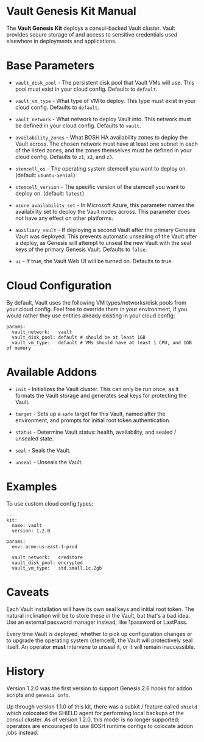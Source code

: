 # Vault Genesis Kit Manual

The **Vault Genesis Kit** deploys a consul-backed Vault cluster.
Vault provides secure storage of and access to sensitive
credentials used elsewhere in deployments and applications.

# Base Parameters

- `vault_disk_pool` - The persistent disk pool that Vault VMs will
  use.  This pool must exist in your cloud config.  Defaults to
  `default`.

- `vault_vm_type` - What type of VM to deploy.  This type must
  exist in your cloud config.  Defaults to `default`.

- `vault_network` - What network to deploy Vault into.  This
  network must be defined in your cloud config.  Defaults to
  `vault`.

- `availability_zones` - What BOSH HA availability zones to deploy
  the Vault across.  The chosen network must have at least one
  subnet in each of the listed zones, and the zones themselves
  must be defined in your cloud config.  Defaults to `z1`, `z2`,
  and `z3`.

- `stemcell_os` - The operating system stemcell you want to deploy
  on. (default: `ubuntu-xenial`)
  
- `stemcell_version` - The specific version of the stemcell you want
  to deploy on. (default: `latest`)

- `azure_availability_set` - In Microsoft Azure, this parameter
  names the availability set to deploy the Vault nodes across.
  This parameter does not have any effect on other platforms.

- `auxiliary_vault` - If deploying a second Vault after the 
  primary Genesis Vault was deployed. This prevents automatic
  unsealing of the Vault after a deploy, as Genesis will attempt 
  to unseal the new Vault with the seal keys of the primary 
  Genesis Vault. Defaults to `false`.

- `ui` - If true, the Vault Web UI will be turned on. Defaults to true.

# Cloud Configuration

By default, Vault uses the following VM types/networks/disk pools from your
cloud config. Feel free to override them in your environment, if you would
rather they use entities already existing in your cloud config:

```
params:
  vault_network:   vault
  vault_disk_pool: default # should be at least 1GB
  vault_vm_type:   default # VMs should have at least 1 CPU, and 1GB of memory
```


# Available Addons

- `init` - Initializes the Vault cluster.  This can only be run
  once, as it formats the Vault storage and generates seal keys
  for protecting the Vault.

- `target` - Sets up a `safe` target for this Vault, named after
  the environment, and prompts for initial root token
  authentication.

- `status` - Determine Vault status: health, availability, and
  sealed / unsealed state.

- `seal` - Seals the Vault.

- `unseal` - Unseals the Vault.

# Examples

To use custom cloud config types:

```
---
kit:
  name: vault
  version: 1.2.0

params:
  env: acme-us-east-1-prod

  vault_network:   credstore
  vault_disk_pool: encrypted
  vault_vm_type:   std.small.1c.2gb
```

# Caveats

Each Vault installation will have its own seal keys and initial
root token.  The natural inclination will be to store these _in_
the Vault, but that's a bad idea.  Use an external password
manager instead, like 1password or LastPass.

Every time Vault is deployed, whether to pick up configuration
changes or to upgrade the operating system (stemcell), the Vault
will protectively seal itself.  An operator **must** intervene to
unseal it, or it will remain inaccessible.

# History

Version 1.2.0 was the first version to support Genesis 2.6 hooks
for addon scripts and `genesis info`.

Up through version 1.1.0 of this kit, there was a subkit / feature
called `shield` which colocated the SHIELD agent for performing
local backups of the consul cluster.  As of version 1.2.0, this
model is no longer supported; operators are encouraged to use BOSH
runtime configs to colocate addon jobs instead.
